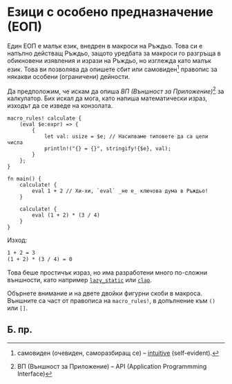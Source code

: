 # Езици с особено предназначение (ЕОП) 

Един ЕОП е малък език, внедрен в макроси на Ръждьо. Това си е напълно действащ
Ръждьо, защото уредбата за макроси го разгръща в обикновени изявления и изрази
на Ръждьо, но изглежда като малък език. Това ви позволява да опишете сбит или
самовиден[^intuitive] правопис за някакви особени (ограничени) дейности.

Да предположим, че искам да опиша _ВП (Външност за Приложение)_[^API] за
калкулатор. Бих искал да мога, като напиша математически израз, изходът да се
изведе на конзолата.

```rust,editable
macro_rules! calculate {
    (eval $e:expr) => {
        {
            let val: usize = $e; // Насилваме типовете да са цели числа
            println!("{} = {}", stringify!{$e}, val);
        }
    };
}

fn main() {
    calculate! {
        eval 1 + 2 // Хи-хи, `eval` _не е_ ключова дума в Ръждьо!
    }

    calculate! {
        eval (1 + 2) * (3 / 4)
    }
}
```

Изход:

```txt
1 + 2 = 3
(1 + 2) * (3 / 4) = 0
```

Това беше простичък израз, но има разработени много по-сложни външности,
като например [`lazy_static`](https://crates.io/crates/lazy_static) или
[`clap`](https://crates.io/crates/clap).

Обърнете внимание и на двете двойки фигурни скоби в макроса. Външните са част
от правописа на `macro_rules!`, в допълнение към `()` или `[]`.


## Б. пр.

[^intuitive]: самовиден (очевиден, саморазбиращ се) – [intuitive][intuitive] (self-evident). 

[^API]: ВП (Външност за Приложение) – API (Application Programmming Interface)

[intuitive]: https://www.etymonline.com/word/intuitive

